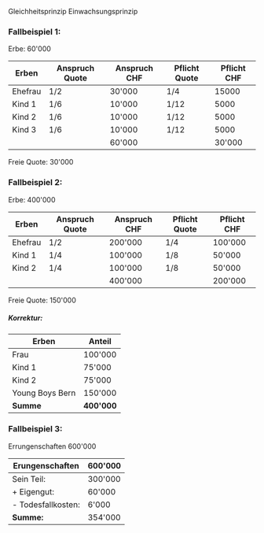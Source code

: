 Gleichheitsprinzip
Einwachsungsprinzip


### Fallbeispiel 1:

Erbe: 60'000

| Erben   | Anspruch Quote | Anspruch CHF | Pflicht Quote | Pflicht CHF |
| ------- | -------------- | ------------ | ------------- | ----------- |
| Ehefrau | 1/2            | 30'000       | 1/4           | 15000       |
| Kind 1  | 1/6            | 10'000       | 1/12          | 5000        |
| Kind 2  | 1/6            | 10'000       | 1/12          | 5000        |
| Kind 3  | 1/6            | 10'000       | 1/12          | 5000        |
|         |                | 60'000       |               | 30'000      |
Freie Quote: 30'000


### Fallbeispiel 2:

Erbe: 400'000

| Erben   | Anspruch Quote | Anspruch CHF | Pflicht Quote | Pflicht CHF |
| ------- | -------------- | ------------ | ------------- | ----------- |
| Ehefrau | 1/2            | 200'000      | 1/4           | 100'000     |
| Kind 1  | 1/4            | 100'000      | 1/8           | 50'000      |
| Kind 2  | 1/4            | 100'000      | 1/8           | 50'000      |
|         |                | 400'000      |               | 200'000     |
Freie Quote: 150'000
##### Korrektur:

| Erben           | Anteil      |
| --------------- | ----------- |
| Frau            | 100'000     |
| Kind 1          | 75'000      |
| Kind 2          | 75'000      |
| Young Boys Bern | 150'000     |
| **Summe**       | **400'000** |

### Fallbeispiel 3:

Errungenschaften 600'000

| Erungenschaften     | 600'000 |
| ------------------- | ------- |
| Sein Teil:          | 300'000 |
| + Eigengut:         | 60'000  |
| \- Todesfallkosten: | 6'000   |
| **Summe:**          | 354'000 |

